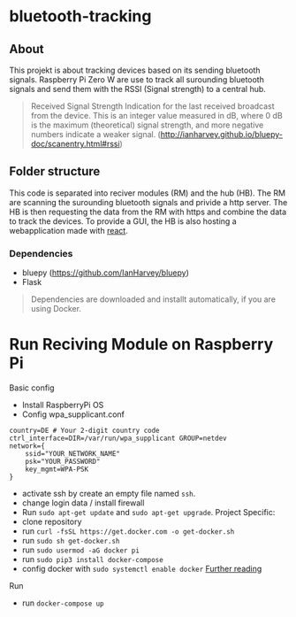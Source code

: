 # bluetooth-tracking
## About
This projekt is about tracking devices based on its sending bluetooth signals. Raspberry Pi Zero W are use to track all surounding bluetooth signals and send them with the RSSI (Signal strength) to a central hub.

> Received Signal Strength Indication for the last received broadcast from the device. This is an integer value measured in dB, where 0 dB is the maximum (theoretical) signal strength, and more negative numbers indicate a weaker signal. (http://ianharvey.github.io/bluepy-doc/scanentry.html#rssi)

## Folder structure
This code is separated into reciver modules (RM) and the hub (HB). The RM are scanning the surounding bluetooth signals and privide a http server. The HB is then requesting the data from the RM with https and combine the data to track the devices. To provide a GUI, the HB is also hosting a webapplication made with [react](https://reactjs.org/).

### Dependencies
* bluepy (https://github.com/IanHarvey/bluepy)
* Flask
> Dependencies are downloaded and installt automatically, if you are using Docker.

# Run Reciving Module on Raspberry Pi
Basic config
* Install RaspberryPi OS
* Config wpa_supplicant.conf
```
country=DE # Your 2-digit country code
ctrl_interface=DIR=/var/run/wpa_supplicant GROUP=netdev
network={
    ssid="YOUR_NETWORK_NAME"
    psk="YOUR_PASSWORD"
    key_mgmt=WPA-PSK
}
```
* activate ssh by create an empty file named `ssh`.
* change login data / install firewall
* Run `sudo apt-get update` and `sudo apt-get upgrade`.
Project Specific:
* clone repository
* run `curl -fsSL https://get.docker.com -o get-docker.sh`
* run `sudo sh get-docker.sh`
* run `sudo usermod -aG docker pi`
* run `sudo pip3 install docker-compose`
* config docker with `sudo systemctl enable docker`
[Further reading](https://bangertech.de/docker-docker-compose-auf-dem-raspberrypi/)

Run
* run `docker-compose up`